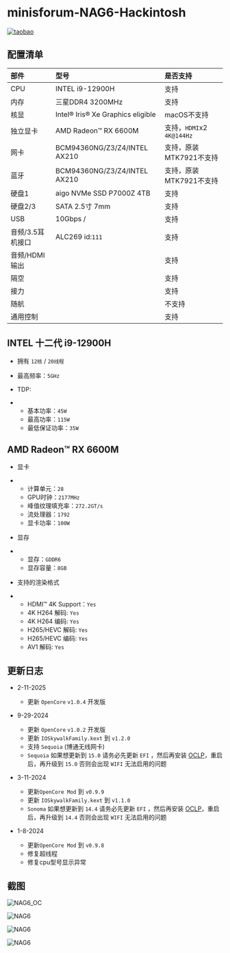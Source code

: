 # minisforum-NAG6-Hackintosh

[![taobao](./ScreenShots/NAG6_taobao.png)](https://item.taobao.com/item.htm?id=642072893983)

## 配置清单

| 部件             | 型号                              | 是否支持                  |
| :--------------- | :-------------------------------- | :------------------------ |
| CPU              | INTEL i9-12900H                   | 支持                      |
| 内存             | 三星DDR4 3200MHz                  | 支持                      |
| 核显             | Intel® Iris® Xe Graphics eligible | macOS不支持               |
| 独立显卡         | AMD Radeon™ RX 6600M              | 支持，`HDMI`x2 `4K@144Hz` |
| 网卡             | BCM94360NG/Z3/Z4/INTEL AX210      | 支持，原装MTK7921不支持   |
| 蓝牙             | BCM94360NG/Z3/Z4/INTEL AX210      | 支持，原装MTK7921不支持   |
| 硬盘1            | aigo NVMe SSD P7000Z 4TB          | 支持                      |
| 硬盘2/3          | SATA 2.5寸 7mm                    | 支持                      |
| USB              | 10Gbps /                          | 支持                      |
| 音频/3.5耳机接口 | ALC269 id:`111`                   | 支持                      |
| 音频/HDMI输出    |                                   | 支持                      |
| 隔空             |                                   | 支持                      |
| 接力             |                                   | 支持                      |
| 随航             |                                   | 不支持                    |
| 通用控制         |                                   | 支持                      |

## INTEL 十二代 i9-12900H

- 拥有 `12核`  / `20线程`

- 最高频率：`5GHz`

- TDP:

- - 基本功率：`45W`
  - 最高功率：`115W`
  - 最低保证功率：`35W`

## AMD Radeon™ RX 6600M

- 显卡

- - 计算单元：`28`
  - GPU时钟：`2177MHz`
  - 峰值纹理填充率：`272.2GT/s`
  - 流处理器：`1792`
  - 显卡功率：`100W`

- 显存

- - 显存：`GDDR6` 
  - 显存容量：`8GB`

- 支持的渲染格式

- - HDMI™ 4K Support：`Yes`
  - 4K H264 解码: `Yes`
  - 4K H264 编码: `Yes`
  - H265/HEVC 解码: `Yes`
  - H265/HEVC 编码: `Yes`
  - AV1 解码: `Yes`

## 更新日志

- 2-11-2025

  - 更新 `OpenCore` `v1.0.4` 开发版
  
- 9-29-2024

  - 更新 `OpenCore` `v1.0.2` 开发版
  - 更新 `IOSkywalkFamily.kext` 到 `v1.2.0`
  - 支持 `Sequoia` (博通无线网卡)
  - `Sequoia` 如果想更新到 `15.0` 请务必先更新 `EFI` ，然后再安装 [OCLP](https://pan.daliansky.net/APPS/OCLP/OCLP.md)，重启后，再升级到 `15.0` 否则会出现 `WIFI` 无法启用的问题

- 3-11-2024

  - 更新`OpenCore Mod` 到 `v0.9.9`
  - 更新 `IOSkywalkFamily.kext` 到 `v1.1.0`
  - `Sonoma` 如果想更新到 `14.4` 请务必先更新 `EFI` ，然后再安装 [OCLP](https://pan.daliansky.net/APPS/OCLP/OCLP.md)，重启后，再升级到 `14.4` 否则会出现 `WIFI` 无法启用的问题

- 1-8-2024

  - 更新`OpenCore Mod` 到 `v0.9.8`
  - 修复超线程
  - 修复cpu型号显示异常

  

## 截图

![NAG6_OC](./ScreenShots/NAG6_Sequoia.png)

![NAG6](./ScreenShots/About_NAG6.png)

![NAG6](./ScreenShots/CINEBENCH_R23_FOR_NAG6.png)

![NAG6](./ScreenShots/NAG6.png)
